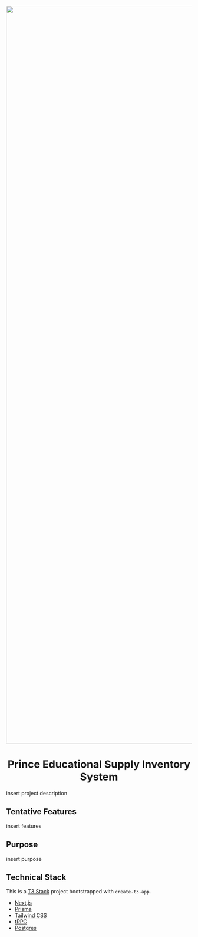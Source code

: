 <div align="center">
<img src="https://github.com/aidrecabrera/mapuan-liberate/assets/61798731/e86a9cca-40d2-4409-9de4-886b24364f24" style="height: 50vh" />
<h1>Prince Educational Supply Inventory System</h1>
</div>

insert project description

## Tentative Features

insert features

## Purpose

insert purpose

## Technical Stack

This is a [T3 Stack](https://create.t3.gg/) project bootstrapped with `create-t3-app`.

- [Next.js](https://nextjs.org)
- [Prisma](https://prisma.io)
- [Tailwind CSS](https://tailwindcss.com)
- [tRPC](https://trpc.io)
- [Postgres](https://supabase.com)
